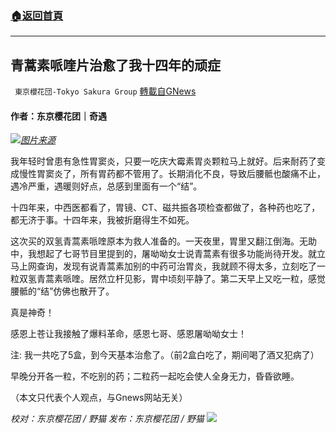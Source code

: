 ###  [:house:返回首頁](https://github.com/ourhimalayas/txt)
---


## 青蒿素哌喹片治愈了我十四年的顽症
` 東京櫻花団-Tokyo Sakura Group` [轉載自GNews](https://gnews.org/zh-hans/1608252/)

#### 作者：东京樱花团｜奇遇

![](https://assets.gnews.org/wp-content/uploads/2021/10/青蒿素哌喹.png)[*图片来源*](https://pbs.twimg.com/media/E-F_finVIAUZj16.jpg)

我年轻时曾患有急性胃窦炎，只要一吃庆大霉素胃炎颗粒马上就好。后来耐药了变成慢性胃窦炎了，所有胃药都不管用了。长期消化不良，导致后腰骶也酸痛不止，遇冷严重，遇暖则好点，总感到里面有一个“结”。

十四年来，中西医都看了，胃镜、CT、磁共振各项检查都做了，各种药也吃了，都无济于事。十四年来，我被折磨得生不如死。

这次买的双氢青蒿素哌喹原本为救人准备的。一天夜里，胃里又翻江倒海。无助中，我想起了七哥节目里提到的，屠呦呦女士说青蒿素有很多功能尚待开发。就立马上网查询，发现有说青蒿素加别的中药可治胃炎，我就顾不得太多，立刻吃了一粒双氢青蒿素哌喹。居然立杆见影，胃中顷刻平静了。第二天早上又吃一粒，感觉腰骶的“结”仿佛也散开了。

真是神奇！

感恩上苍让我接触了爆料革命，感恩七哥、感恩屠呦呦女士！

注: 我一共吃了5盒，到今天基本治愈了。（前2盒白吃了，期间喝了酒又犯病了）

早晚分开各一粒，不吃别的药；二粒药一起吃会使人全身无力，昏昏欲睡。

（本文只代表个人观点，与Gnews网站无关）

*校对：东京樱花团 / 野猫*
*发布：东京樱花团 / 野猫*
![](https://assets.gnews.org/wp-content/uploads/2021/10/image0-1-18-7.png)
